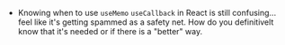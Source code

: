 ---
---

- Knowing when to use `useMemo` `useCallback` in React is still confusing... feel like it's getting spammed as a safety net. How do you definitivelt know that it's needed or if there is a "better" way.
